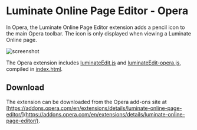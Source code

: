Luminate Online Page Editor - Opera
===================================

In Opera, the Luminate Online Page Editor extension adds a pencil icon to the main Opera toolbar. The icon is only displayed when viewing a Luminate Online page.

![screenshot](https://raw.github.com/noahcooper/luminateEdit/master/opera/screenshot.png "Opera Screenshot")

The Opera extension includes 
[luminateEdit.js](https://github.com/noahcooper/luminateEdit/blob/master/shared/src/luminateEdit.js) and 
[luminateEdit-opera.js](https://github.com/noahcooper/luminateEdit/blob/master/opera/src/luminateEdit-opera.js), 
compiled in [index.html](https://github.com/noahcooper/luminateEdit/blob/master/opera/src/index.html).

Download
--------

The extension can be downloaded from the Opera add-ons site at 
[https://addons.opera.com/en/extensions/details/luminate-online-page-editor/](https://addons.opera.com/en/extensions/details/luminate-online-page-editor/).